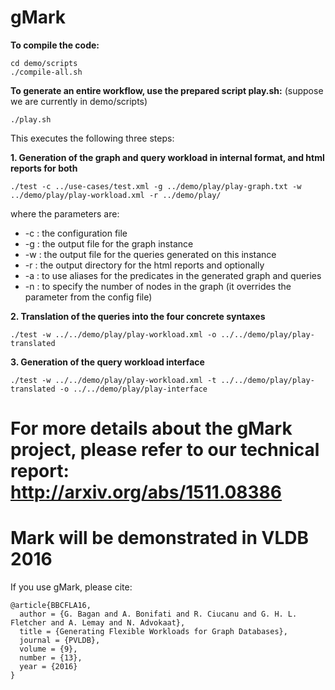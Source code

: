 # gMark

**To compile the code:**

    cd demo/scripts
    ./compile-all.sh

**To generate an entire workflow, use the prepared script play.sh:**
(suppose we are currently in demo/scripts)

    ./play.sh

This executes the following three steps:

**1. Generation of the graph and query workload in internal format, and html reports for both**

    ./test -c ../use-cases/test.xml -g ../demo/play/play-graph.txt -w ../demo/play/play-workload.xml -r ../demo/play/

where the parameters are:
- -c : the configuration file
- -g : the output file for the graph instance
- -w : the output file for the queries generated on this instance
- -r : the output directory for the html reports
and optionally
- -a : to use aliases for the predicates in the generated graph and queries
- -n : to specify the number of nodes in the graph (it overrides the parameter from the config file)

**2. Translation of the queries into the four concrete syntaxes**

    ./test -w ../../demo/play/play-workload.xml -o ../../demo/play/play-translated

**3. Generation of the query workload interface**

    ./test -w ../../demo/play/play-workload.xml -t ../../demo/play/play-translated -o ../../demo/play/play-interface


# For more details about the gMark project, please refer to our technical report: http://arxiv.org/abs/1511.08386


# Mark will be demonstrated in VLDB 2016

If you use gMark, please cite:

    @article{BBCFLA16,
      author = {G. Bagan and A. Bonifati and R. Ciucanu and G. H. L. Fletcher and A. Lemay and N. Advokaat},
      title = {Generating Flexible Workloads for Graph Databases},
      journal = {PVLDB},
      volume = {9},
      number = {13},
      year = {2016}
    }


